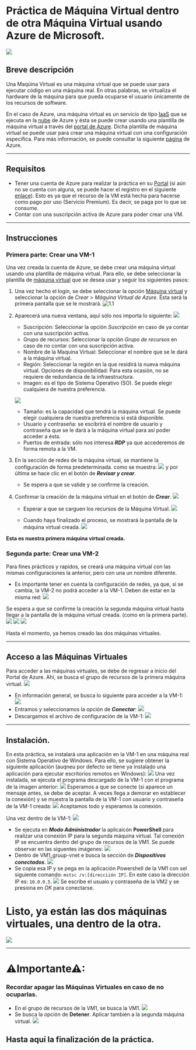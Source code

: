 # Práctica de Máquina Virtual dentro de otra Máquina Virtual usando Azure de Microsoft.

![](https://connectoricons-prod.azureedge.net/releases/v1.0.1567/1.0.1567.2748/azurevm/icon.png)

## Breve descripción
Una Maqúina Virtual es una máquina virtual que se puede usar para ejecutar código en una máquina real. En otras palabras, se virtualiza el hardware de la máquina para que pueda ocuparse el usuario únicamente de los recursos de software.


En el caso de Azure, una máquina virtual es un servicio de tipo [IaaS](https://azure.microsoft.com/es-mx/overview/what-is-iaas/#overview) que se ejecuta en la [nube](https://azure.microsoft.com/es-mx/overview/what-is-the-cloud/) de Azure y ésta  se puede crear usando una plantilla de máquina virtual a través del [portal de Azure](https://portal.azure.com/#home). Dicha plantilla de máquina virtual se puede usar para crear una máquina virtual con una configuración específica. Para más información, se puede consultar la siguiente [página](https://docs.microsoft.com/es-mx/connectors/azurevm/) de Azure.

-----------

## Requisitos
 - Tener una cuenta de Azure para realizar la práctica en su [Portal](https://portal.azure.com/#home) (si aún no se cuenta con alguna, se puede hacer el registro en el siguiente [enlace](https://azure.microsoft.com/es-mx/free/)). Esto es ya que el recurso de la VM está hecha para hacerse como pago por uso (Servicio Premium). Es decir, se paga por lo que se consume.
 - Contar con una suscripción activa de Azure para poder crear una VM. 

-----------

## Instrucciones

### Primera parte: Crear una VM-1
Una vez creada la cuenta de Azure, se debe crear una máquina virtual usando una plantilla de máquina virtual. Para ello, se debe seleccionar la plantilla de [máquina virtual](https://portal.azure.com/#view/HubsExtension/BrowseResource/resourceType/Microsoft.Compute%2FVirtualMachines) que se desea usar y seguir los siguientes pasos:

1. Una vez hecho el login, se debe seleccionar la opción [Máquina virtual](https://portal.azure.com/#view/HubsExtension/BrowseResource/resourceType/Microsoft.Compute%2FVirtualMachines) y seleccionar la opción de *Crear* > *Máquina Virtual de Azure*. Ésta será la primera pantalla que se le mostrará.
![1.1](https://github.com/JohnNadja/Practica-VM-dentro-de-VM/blob/main/images/1.1.png)

2. Aparecerá una nueva ventana, aquí sólo nos importa lo siguiente:
![](https://github.com/JohnNadja/Practica-VM-dentro-de-VM/blob/main/images/2.1.png)
    - Suscripción: Seleccionar la opción *Suscripción* en caso de ya contar con una suscripción activa.
    - Grupo de recursos: Seleccionar la opción *Grupo de recursos* en caso de no contar con una suscripción activa.
    - Nombre de la Maquina Virtual: Seleccionar el nombre que se le dará a la máquina virtual.
    - Región: Seleccionar la región en la que residirá la nueva máquina virtual. 
    Opciones de disponibilidad: Para esta ocasión, no se requiere de redundancia de la infraestructura.
    - Imagen: es el tipo de Sistema Operativo (SO). Se puede elegir cualquiera de nuestra preferencia.

    ![](https://github.com/JohnNadja/Practica-VM-dentro-de-VM/blob/main/images/2.2.png)
    - Tamaño: es la capacidad que tendrá la máquina virtual. Se puede elegir cualquiera de nuestra preferencia si está disponible.
    - Usuario y contraseña: se escibrirá el nombre de usuario y contraseña que se le dará a la máquina virtual para así poder acceder a ésta.
    - Puertos de entrada: sólo nos interesa ***RDP*** ya que accederemos de forma remota a la VM.
3. En la sección de redes de la máquina virtual, se mantiene la configuración de forma predeterminada. como se muestra:
![](https://github.com/JohnNadja/Practica-VM-dentro-de-VM/blob/main/images/3.1.png) y por última se hace clic en el botón de ***Revisar y crear***.
    - Se espera a que se valide y se confirme la creación.


4. Confirmar la creación de la máquina virtual en el botón de ***Crear***.
![](https://github.com/JohnNadja/Practica-VM-dentro-de-VM/blob/main/images/4.1.png)
    - Esperar a que se carguen los recursos de la Máquina Virtual.
    ![](https://github.com/JohnNadja/Practica-VM-dentro-de-VM/blob/main/images/4.2.png)

    - Cuando haya finalizado el proceso, se mostrará la pantalla de la máquina virtual creada.
    ![](https://github.com/JohnNadja/Practica-VM-dentro-de-VM/blob/main/images/4.3.png)

**Esta es nuestra primera máquina virtual creada.**

### Segunda parte: Crear una VM-2

Para fines prácticos y rapidos, se creará una máquina virtual con las mismas configuraciones la anterior, pero con una un nombre diferente.
- Es importante tener en cuenta la configuración de redes, ya que, si se cambia, la VM-2 no podrá acceder a la VM-1. Deben de estar en la misma red: ![](https://github.com/JohnNadja/Practica-VM-dentro-de-VM/blob/main/images/5.1.png)

Se espera a que se confirme la creación la segunda máquina virtual hasta llegar a la pantalla de la máquina virtual creada. (como en la primera parte).
![](https://github.com/JohnNadja/Practica-VM-dentro-de-VM/blob/main/images/5.2.png)
![](https://github.com/JohnNadja/Practica-VM-dentro-de-VM/blob/main/images/5.3.png)
![](https://github.com/JohnNadja/Practica-VM-dentro-de-VM/blob/main/images/5.4.png)

Hasta el momento, ya hemos creado las dos máquinas virtuales.

---
## Acceso a las Máquinas Virtuales

Para acceder a las máquinas virtuales, se debe de regresar a inicio del Portal de Azure. Ahí, se busca el grupo de recursos de la primera máquina virtual.
![](https://github.com/JohnNadja/Practica-VM-dentro-de-VM/blob/main/images/6.1.png)

- En información general, se busca lo siguiente para acceder a la VM-1:
    ![](https://github.com/JohnNadja/Practica-VM-dentro-de-VM/blob/main/images/6.2.png)
- Entramos y seleccionamos la opción de ***Conectar***:
    ![](https://github.com/JohnNadja/Practica-VM-dentro-de-VM/blob/main/images/6.3.png)
- Descargamos el archivo de configuración de la VM-1:
    ![](https://github.com/JohnNadja/Practica-VM-dentro-de-VM/blob/main/images/6.4.png)

---
## Instalación.
En esta práctica, se instalará una aplicación en la VM-1 en una máquina real con Sistema Operativo de Windows. Para ello, se sugiere obtener la siguiente aplicación (auqneu por defecto se tiene ya instalado una aplicación para ejecutar escritorios remotos en Windows):
![](https://github.com/JohnNadja/Practica-VM-dentro-de-VM/blob/main/images/7.1.png)
Una vez instalada, se ejecuta el programa descargado de la VM-1 con el programa de la imagen anterior:
![](https://github.com/JohnNadja/Practica-VM-dentro-de-VM/blob/main/images/7.2.png)
Esperamos a que se conecte (si aparece un mensaje antes, se debe de aceptar. A veces llega a demorar en establecer la conexión) y se muestra la pantalla de la VM-1 con usuario y contraseña de la VM-1 creada:
![](https://github.com/JohnNadja/Practica-VM-dentro-de-VM/blob/main/images/7.3.png)
Aceptamos todo y esperamos la conexión.

Una vez dentro de la VM-1:
![](https://github.com/JohnNadja/Practica-VM-dentro-de-VM/blob/main/images/8.1.png)
- Se ejecuta en ***Modo Administrador*** la aplicaicón **PowerShell** para realizar una conexión IP para la segunda máquina virtual. Tal conexión IP se encuentra dentro del grupo de recursos de la VM1. Se puede observar en las siguentes imágenes:
![](https://github.com/JohnNadja/Practica-VM-dentro-de-VM/blob/main/images/8.2.png)
- Dentro de VM1_gruup-vnet e busca la sección de ***Dispositivos conectados***.
![](https://github.com/JohnNadja/Practica-VM-dentro-de-VM/blob/main/images/8.4.png)
- Se copia esa IP y se pega en la aplicación Powershell de la VM1 con sel siguiente comando:
`mstsc /v:[direcciión IP]`. En este caso la dirección IP es: `10.0.0.5`.
![](https://github.com/JohnNadja/Practica-VM-dentro-de-VM/blob/main/images/8.3.png)
Se escribe el usuaio y contraseña de la VM2 y se presiona en *OK* para conectarse.

# Listo, ya están las dos máquinas virtuales, una dentro de la otra.
![](https://github.com/JohnNadja/Practica-VM-dentro-de-VM/blob/main/images/8.5.png)

----
# **⚠Importante⚠**: 
### Recordar apagar las Máquinas Virtuales en caso de no ocuparlas.
- En el grupo de recursos de la VM1, se busca la VM1.
![](https://github.com/JohnNadja/Practica-VM-dentro-de-VM/blob/main/images/9.1.png)
- Se busca la opción de **Detener**. Aplicar también a la segunda máquina virtual.
![](https://github.com/JohnNadja/Practica-VM-dentro-de-VM/blob/main/images/9.2.png)

## Hasta aquí la finalización de la práctica.